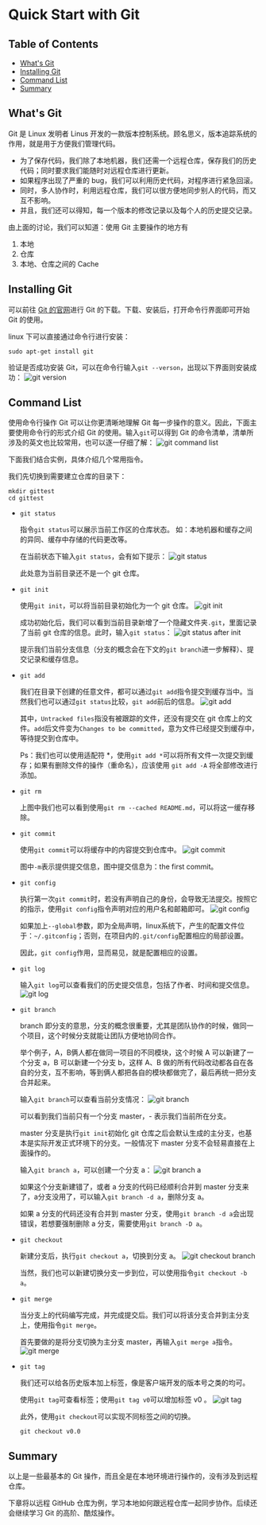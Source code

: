 <!-- omit in toc -->
# Quick Start with Git

<!-- omit in toc -->
## Table of Contents

- [What's Git](#whats-git)
- [Installing Git](#installing-git)
- [Command List](#command-list)
- [Summary](#summary)

## What's Git

Git 是 Linux 发明者 Linus 开发的一款版本控制系统。顾名思义，版本追踪系统的作用，就是用于方便我们管理代码。

- 为了保存代码，我们除了本地机器，我们还需一个远程仓库，保存我们的历史代码；同时要求我们能随时对远程仓库进行更新。
- 如果程序出现了严重的 bug，我们可以利用历史代码，对程序进行紧急回滚。
- 同时，多人协作时，利用远程仓库，我们可以很方便地同步别人的代码，而又互不影响。
- 并且，我们还可以得知，每一个版本的修改记录以及每个人的历史提交记录。

由上面的讨论，我们可以知道：使用 Git 主要操作的地方有

1. 本地
2. 仓库
3. 本地、仓库之间的 Cache

## Installing Git

可以前往 [Git 的官网](https://git-scm.com/)进行 Git 的下载。下载、安装后，打开命令行界面即可开始 Git 的使用。

linux 下可以直接通过命令行进行安装：

```shell
sudo apt-get install git
```

验证是否成功安装 Git，可以在命令行输入```git --verson```，出现以下界面则安装成功：
![git version](/images/git-version.png)

## Command List

使用命令行操作 Git 可以让你更清晰地理解 Git 每一步操作的意义。因此，下面主要使用命令行的形式介绍 Git 的使用。输入```git```可以得到 Git 的命令清单，清单所涉及的英文也比较常用，也可以逐一仔细了解：
![git command list](/images/git-command-list.png)

下面我们结合实例，具体介绍几个常用指令。

我们先切换到需要建立仓库的目录下：

```shell
mkdir gittest
cd gittest
```

- ```git status```

    指令```git status```可以展示当前工作区的仓库状态。
    如：本地机器和缓存之间的异同、缓存中存储的代码更改等。

    在当前状态下输入```git status```，会有如下提示：
    ![git status](/images/git-status.png)

    此处意为当前目录还不是一个 git 仓库。

- ```git init```

    使用```git init```，可以将当前目录初始化为一个 git 仓库。
    ![git init](/images/git-init.png)

    成功初始化后，我们可以看到当前目录新增了一个隐藏文件夹```.git```，里面记录了当前 git 仓库的信息。此时，输入```git status```：
    ![git status after init](/images/git-status-aft-init.png)

    提示我们当前分支信息（分支的概念会在下文的```git branch```进一步解释）、提交记录和缓存信息。

- ```git add```

    我们在目录下创建的任意文件，都可以通过```git add```指令提交到缓存当中。当然我们也可以通过```git status```比较，```git add```前后的信息。
    ![git add](/images/git-add.png)

    其中，```Untracked files```指没有被跟踪的文件，还没有提交在 git 仓库上的文件。```add```后文件变为```Changes to be committed```，意为文件已经提交到缓存中，等待提交到仓库中。

    Ps：我们也可以使用适配符 *，使用```git add *```可以将所有文件一次提交到缓存；如果有删除文件的操作（重命名），应该使用 ```git add -A``` 将全部修改进行添加。

- ```git rm```

    上图中我们也可以看到使用```git rm --cached README.md```，可以将这一缓存移除。

- ```git commit```

    使用```git commit```可以将缓存中的内容提交到仓库中。
    ![git commit](/images/git-commit.png)

    图中```-m```表示提供提交信息，图中提交信息为：the first commit。

- ```git config```

    执行第一次```git commit```时，若没有声明自己的身份，会导致无法提交。按照它的指示，使用```git config```指令声明对应的用户名和邮箱即可。
    ![git config](/images/git-config.png)

    如果加上```--global```参数，即为全局声明，linux系统下，产生的配置文件位于：```~/.gitconfig```；否则，在项目内的```.git/config```配置相应的局部设置。

    因此，```git config```作用，显而易见，就是配置相应的设置。

- ```git log```

    输入```git log```可以查看我们的历史提交信息，包括了作者、时间和提交信息。
    ![git log](/images/git-log.png)

- ```git branch```

    branch 即分支的意思，分支的概念很重要，尤其是团队协作的时候，做同一个项目，这个时候分支就能让团队方便地协同合作。

    举个例子，A，B俩人都在做同一项目的不同模块，这个时候 A 可以新建了一个分支 a，B 可以新建一个分支 b，这样 A、B 做的所有代码改动都各自在各自的分支，互不影响，等到俩人都把各自的模块都做完了，最后再统一把分支合并起来。

    输入```git branch```可以查看当前分支情况：
    ![git branch](/images/git-branch.png)

    可以看到我们当前只有一个分支 master，\- 表示我们当前所在分支。

    master 分支是执行```git init```初始化 git 仓库之后会默认生成的主分支，也基本是实际开发正式环境下的分支。一般情况下 master 分支不会轻易直接在上面操作的。

    输入```git branch a```，可以创建一个分支 a：
    ![git branch a](/images/git-branch-a.png)

    如果这个分支新建错了，或者 a 分支的代码已经顺利合并到 master 分支来了，a分支没用了，可以输入```git branch -d a```，删除分支 a。

    如果 a 分支的代码还没有合并到 master 分支，使用```git branch -d a```会出现错误，若想要强制删除 a 分支，需要使用```git branch -D a```。

- ```git checkout```

    新建分支后，执行```git checkout a```，切换到分支 a。
    ![git checkout branch](/images/git-checkout-branch.png)

    当然，我们也可以新建切换分支一步到位，可以使用指令```git checkout -b a```。

- ```git merge```

    当分支上的代码编写完成，并完成提交后。我们可以将该分支合并到主分支上，使用指令```git merge```。

    首先要做的是将分支切换为主分支 master，再输入```git merge a```指令。
    ![git merge](/images/git-merge.png)

- ```git tag```

    我们还可以给各历史版本加上标签，像是客户端开发的版本号之类的均可。

    使用```git tag```可查看标签；使用```git tag v0```可以增加标签 v0 。
    ![git tag](/images/git-tag.png)

    此外，使用```git checkout```可以实现不同标签之间的切换。

    ```shell
    git checkout v0.0
    ```

## Summary

以上是一些最基本的 Git 操作，而且全是在本地环境进行操作的，没有涉及到远程仓库。

下章将以远程 GitHub 仓库为例，学习本地如何跟远程仓库一起同步协作。后续还会继续学习 Git 的高阶、酷炫操作。
